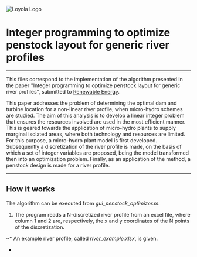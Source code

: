 ![Loyola Logo](https://github.com/atapiaco/PenstockOptimizer/files/blob/master/logo.png)

# Integer programming to optimize penstock layout for generic river profiles
---
This files correspond to the implementation of the algorithm presented in the paper "Integer programming to optimize penstock layout for generic river profiles", submitted to [Renewable Energy](https://www.journals.elsevier.com/renewable-energy).

This paper addresses the problem of determining the optimal dam and turbine location for a non-linear river profile,
when micro-hydro schemes are studied. The aim of this analysis is to develop a linear integer problem that ensures the
resources involved are used in the most efficient manner. This is geared towards the application of micro-hydro plants
to supply marginal isolated areas, where both technology and resources are limited. For this purpose, a micro-hydro
plant model is first developed. Subsequently a discretization of the river profile is made, on the basis of which a
set of integer variables are proposed, being the model transformed then into an optimization problem. Finally, as an
application of the method, a penstock design is made for a river profile.

---

## How it works

The algorithm can be executed from *gui_penstock_optimizer.m*.

1. The program reads a N-discretized river profile from an excel file, where column 1 and 2 are, respectively, the x and y coordinates of the N points of the discretization.

⋅⋅* An example river profile, called *river_example.xlsx*, is given.

* 

